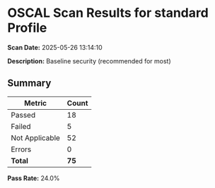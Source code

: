 # OSCAL Scan Results for standard Profile

**Scan Date:** 2025-05-26 13:14:10

**Description:** Baseline security (recommended for most)

## Summary

| Metric | Count |
|--------|-------|
| Passed | 18 |
| Failed | 5 |
| Not Applicable | 52 |
| Errors | 0 |
| **Total** | **75** |

**Pass Rate:** 24.0%

